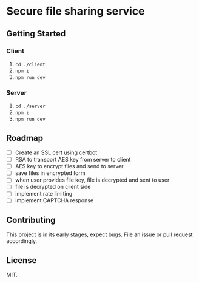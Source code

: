# Secure file sharing service

## Getting Started

### Client

1. `cd ./client`
1. `npm i`
1. `npm run dev`

### Server

1. `cd ./server`
1. `npm i`
1. `npm run dev`

## Roadmap

- [ ] Create an SSL cert using certbot
- [ ] RSA to transport AES key from server to client
- [ ] AES key to encrypt files and send to server
- [ ] save files in encrypted form
- [ ] when user provides file key, file is decrypted and sent to user
- [ ] file is decrypted on client side
- [ ] implement rate limiting
- [ ] implement CAPTCHA response

## Contributing

This project is in its early stages, expect bugs. File an issue or pull request accordingly.

## License

MIT.
